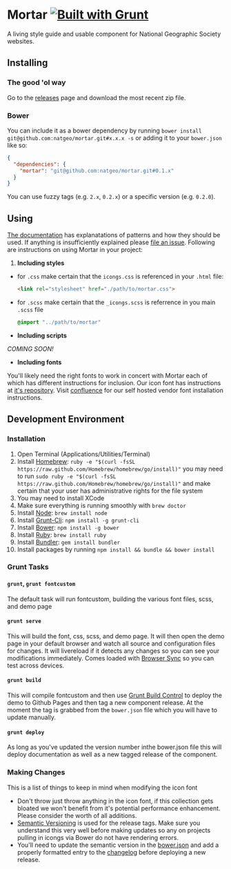 # Mortar [![Built with Grunt](https://cdn.gruntjs.com/builtwith.png)](http://gruntjs.com/)

A living style guide and usable component for National Geographic Society websites.

## Installing

### The good 'ol way

Go to the [releases](https://github.com/natgeo/mortar/releases) page and download the most recent zip file.

### Bower

You can include it as a bower dependency by running `bower install git@github.com:natgeo/mortar.git#x.x.x -s` or adding it to your `bower.json` like so:

``` json
{
  "dependencies": {
    "mortar": "git@github.com:natgeo/mortar.git#0.1.x"
  }
}
```

You can use fuzzy tags (e.g. `2.x`, `0.2.x`) or a specific version (e.g. `0.2.0`).

## Using

[The documentation](http://natgeo.github.io/mortar/) has explanatations of patterns and how they should be used. If anything is insufficiently explained please [file an issue](https://github.com/natgeo/mortar/issues). Following are instructions on using Mortar in your project:

1. **Including styles**
  - for `.css` make certain that the `icongs.css` is referenced in your `.html` file:
    ```html
    <link rel="stylesheet" href="./path/to/mortar.css">
    ```
  - for `.scss`  make certain that the `_icongs.scss` is referrence in you main `.scss` file
     ```scss
     @import "../path/to/mortar"
     ```
- **Including scripts**

*COMING SOON!*

- **Including fonts**

You'll likely need the right fonts to work in concert with Mortar each of which has different instructions for inclusion. Our icon font has instructions at  [it's repository](https://github.com/natgeo/icongs). Visit [confluence](https://confluence.nationalgeographic.com/display/DS/Web+Fonts) for our self hosted vendor font installation instructions.

## Development Environment

### Installation

1. Open Terminal (Applications/Utilities/Terminal)
2. Install [Homebrew](http://brew.sh/): ```ruby -e "$(curl -fsSL https://raw.github.com/Homebrew/homebrew/go/install)"``` you may need to run ```sudo ruby -e "$(curl -fsSL https://raw.github.com/Homebrew/homebrew/go/install)"``` and make certain that your user has administrative rights for the file system
  1. You may need to install XCode
  2. Make sure everything is running smoothly with ```brew doctor```
3. Install [Node](http://nodejs.org/): ```brew install node```
4. Install [Grunt-Cli](http://gruntjs.com/): ```npm install -g grunt-cli```
5. Install [Bower](http://bower.io/): ```npm install -g bower```
6. Install [Ruby](https://www.ruby-lang.org/en/): ```brew install ruby```
7. Install [Bundler](http://bundler.io/): ```gem install bundler```
8. Install packages by running ```npm install && bundle && bower install```

### Grunt Tasks

#### `grunt`, `grunt fontcustom`

The default task will run fontcustom, building the various font files, scss, and demo page

#### `grunt serve`

This will build the font, css, scss, and demo page. It will then open the demo page in your default browser and watch all source and configuration files for changes. It will livereload if it detects any changes so you can see your modifications immediately. Comes loaded with [Browser Sync](https://github.com/shakyShane/browser-sync) so you can test across devices.

#### `grunt build`

This will compile fontcustom and then use [Grunt Build Control](https://github.com/robwierzbowski/grunt-build-control) to deploy the demo to Github Pages and then tag a new component release. At the moment the tag is grabbed from the `bower.json` file which you will have to update manually.

#### `grunt deploy`

As long as you've updated the version number inthe bower.json file this will deploy documentation as well as a new tagged release of the component.

### Making Changes

This is a list of things to keep in mind when modifying the icon font

- Don't throw just throw anything in the icon font, if this collection gets bloated we won't benefit from it's potential performance enhancement. Please consider the worth of all additions.
- [Semantic Versioning](http://semver.org/) is used for the release tags. Make sure you understand this very well before making updates so any on projects pulling in icongs via Bower do not have rendering errors.
- You'll need to update the semantic version in the [bower.json](https://github.com/natgeo/mortar/blob/0357dfdd41b10964acf296c2f4cea7bee10f3b94/bower.json#L3) and add a properly formatted entry to the [changelog](https://github.com/natgeo/mortar/blob/master/CHANGELOG.md) before deploying a new release.
